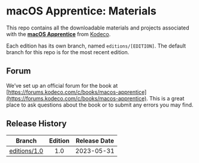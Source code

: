 # macOS Apprentice: Materials

This repo contains all the downloadable materials and projects associated with the **[macOS Apprentice](https://www.kodeco.com/books/macos-apprentice)** from [Kodeco](https://www.kodeco.com).

Each edition has its own branch, named `editions/[EDITION]`. The default branch for this repo is for the most recent edition.

## Forum

We’ve set up an official forum for the book at [https://forums.kodeco.com/c/books/macos-apprentice](https://forums.kodeco.com/c/books/macos-apprentice). This is a great place to ask questions about the book or to submit any errors you may find.

## Release History

| Branch                                                                            | Edition | Release Date |
| --------------------------------------------------------------------------------- |:-------:|:------------:|
| [editions/1.0](https://github.com/kodecocodes/maca-materials/tree/editions/1.0) | 1.0     | 2023-05-31   |

